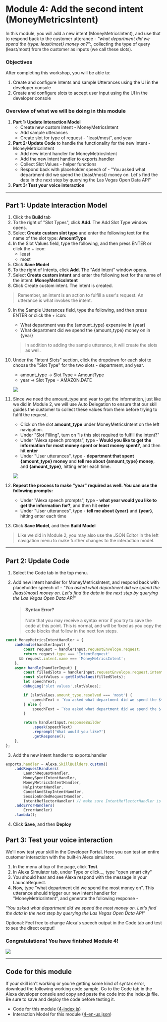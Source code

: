 # Module 4: Add the second intent (MoneyMetricsIntent)
In this module, you will add a new intent (MoneyMetricsIntent), and use that to respond back to the customer utterance -  *"what department did we spend the {type: least/most} money on?":*, collecting the type of query (least/most) from the customer as inputs (we call these slots).

### Objectives
After completing this workshop, you will be able to:

1. Create and configure Intents and sample Utterances using the UI in the developer console
2. Create and configure slots to accept user input using the UI in the developer console

### Overview of what we will be doing in this module

1. **Part 1: Update Interaction Model**
	- Create new custom intent - MoneyMetricsIntent
	- Add sample utterances
	- Create slot for type of request - "least/most", and year
2. **Part 2: Update Code** to handle the functionality for the new intent - MoneyMetricsIntent
	- Add new intent handler for MoneyMetricsIntent
	- Add the new intent handler to exports.handler
	- Collect Slot Values - helper functions
	- Respond back with placeholder speech of - "You asked what department did we spend the {least/most} money on. Let's find the data in the next step by querying the Las Vegas Open Data API"
3. **Part 3: Test your voice interaction**

---
## Part 1: Update Interaction Model

1. Click the **Build** tab
2. To the right of "Slot Types", click **Add**. The Add Slot Type window opens.
3. Select **Create custom slot type** and enter the following text for the name of the slot type: **AmountType**
4. In the Slot Values field, type the following, and then press ENTER or click the + icon:
    - least
    - most
5. Click **Save Model**
6. To the right of Intents, click **Add**. The "Add Intent" window opens.
7. Select **Create custom intent** and enter the following text for the name of the intent: **MoneyMetricsIntent**
8. Click Create custom intent. The intent is created.

  > Remember, an intent is an action to fulfill a user's request. An utterance is what invokes the intent.

9. In the Sample Utterances field, type the following, and then press ENTER or click the + icon:
	- What department was the {amount_type} expensive in {year}
	- What department did we spend the {amount_type} money on in {year}

	> In addition to adding the sample utterance, it will create the slots as well.

10. Under the "Intent Slots" section, click the dropdown for each slot to choose the "Slot Type" for the two slots - department, and year.
	- amount_type -> Slot Type = AmountType
	- year -> Slot Type = AMAZON.DATE

	![](http://ajotwani.s3.amazonaws.com/ask-workshop/images/adding-utterances.png)

11. Since we need the amount_type and year to get the information, just like we did in Module 2, we will use Auto Delegation to ensure that our skill guides the customer to collect these values from them before trying to fulfil the request.
	- Click on the slot **amount_type** under MoneyMetricsIntent on the left navigation.
	- Under "Slot Filling", turn on "Is this slot required to fulfill the intent?"
	- Under "Alexa speech prompts", type - **Would you like to get the information for most money spent or least money spent?**, and then hit **enter**
	- Under "User utterances", type - **department that spent {amount_type} money** and **tell me about  {amount_type} money**, and **{amount_type}**, hitting enter each time.

	![](http://ajotwani.s3.amazonaws.com/ask-workshop/images/required-slot.png)

12. **Repeat the process to make "year" required as well. You can use the following prompts:**
	- Under "Alexa speech prompts", type - **what year would you like to get the information for?**, and then hit **enter**
	- Under "User utterances", type - **tell me about {year}** and **{year}**, hitting enter each time

12. Click **Save Model**, and then **Build Model**

> Like we did in Module 2, you may also use the JSON Editor in the left navigation menu to make further changes to the interaction model.

---

## Part 2: Update Code

1. Select the Code tab in the top menu.
2. Add new intent handler for MoneyMetricsIntent, and respond back with placeholder speech of - *"You asked what department did we spend the {least/most} money on. Let's find the data in the next step by querying the Las Vegas Open Data API"*

	> #### Syntax Error?
	> Note that you may receive a syntax error if you try to save the code at this point. This is normal, and will be fixed as you copy the code blocks that follow in the next few steps.

```js
const MoneyMetricsIntentHandler = {
	canHandle(handlerInput) {
		const request = handlerInput.requestEnvelope.request;
		return request.type === 'IntentRequest'
      && request.intent.name === 'MoneyMetricsIntent';
	},
	async handle(handlerInput) {
		const filledSlots = handlerInput.requestEnvelope.request.intent.slots;
		const slotValues = getSlotValues(filledSlots);
		let speechText;
		debugLog('slot values',slotValues);

		if (slotValues.amount_type.resolved === 'most') {
			speechText = `You asked what department did we spend the ${slotValues.amount_type.resolved} money on. Let's find the data in the next module by querying the Las Vegas Open Data API`;
		} else {
			speechText = `You asked what department did we spend the ${slotValues.amount_type.resolved} money on. Let's find the data in the next module by querying the Las Vegas Open Data API`;
		}

		return handlerInput.responseBuilder
			.speak(speechText)
			.reprompt('What would you like?')
			.getResponse();
	},
};
```

3. Add the new intent handler to exports.handler

```js
exports.handler = Alexa.SkillBuilders.custom()
	.addRequestHandlers(
		LaunchRequestHandler,
		MoneySpentIntentHandler,
		MoneyMetricsIntentHandler,
		HelpIntentHandler,
		CancelAndStopIntentHandler,
		SessionEndedRequestHandler,
		IntentReflectorHandler) // make sure IntentReflectorHandler is last so it doesn't override your custom intent handlers
	.addErrorHandlers(
		ErrorHandler)
	.lambda();
```

4. Click **Save**, and then **Deploy**

## Part 3: Test your voice interaction

We'll now test your skill in the Developer Portal. Here you can test an entire customer interaction with the built-in Alexa simulator.

1. In the menu at top of the page, click **Test**.
2. In Alexa Simulator tab, under Type or click…, type "open smart city"
3. You should hear and see Alexa respond with the message in your LaunchRequest.
4. Now, type "what department did we spend the most money on". This utterance should trigger our new intent handler for "MoneyMetricsIntent", and generate the following response -

*"You asked what department did we spend the most money on. Let's find the data in the next step by querying the Las Vegas Open Data API"*

Optional: Feel free to change Alexa's speech output in the Code tab and test to see the direct output!

### Congratulations! You have finished Module 4!

[![](http://ajotwani.s3.amazonaws.com/ask-workshop/images/5.png)](/Module%205%20-%20Respond%20to%20What%20department%20did%20we%20spend%20the%20most%20money%20on/README.md)

---

## Code for this module
If your skill isn't working or you're getting some kind of syntax error, download the following working code sample. Go to the Code tab in the Alexa developer console and copy and paste the code into the index.js file. Be sure to save and deploy the code before testing it.

- Code for this module ([4-index.js](4-index.js))
- Interaction Model for this module ([4-en-us.json](4-en-us.json))

